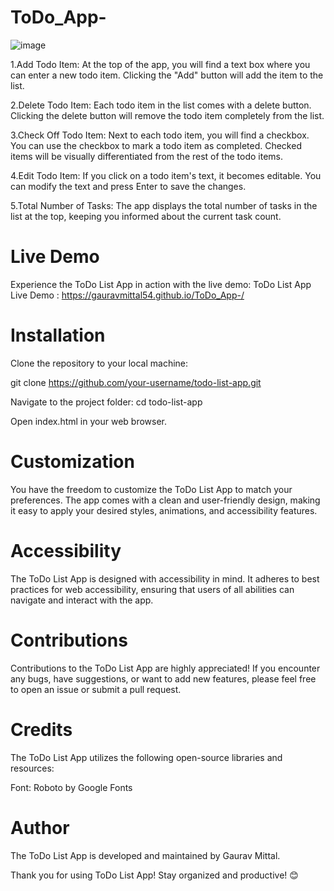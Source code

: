 # ToDo_App-
![image](https://github.com/gauravmittal54/ToDo_App-/assets/61792468/3bfbc389-18dc-4420-9f8e-e43525dfd3d9)


1.Add Todo Item: At the top of the app, you will find a text box where you can enter a new todo item. Clicking the "Add" button will add the item to the list.

2.Delete Todo Item: Each todo item in the list comes with a delete button. Clicking the delete button will remove the todo item completely from the list.

3.Check Off Todo Item: Next to each todo item, you will find a checkbox. You can use the checkbox to mark a todo item as completed. Checked items will be visually differentiated from the rest of the todo items.

4.Edit Todo Item: If you click on a todo item's text, it becomes editable. You can modify the text and press Enter to save the changes.

5.Total Number of Tasks: The app displays the total number of tasks in the list at the top, keeping you informed about the current task count.


# Live Demo
Experience the ToDo List App in action with the live demo: ToDo List App Live Demo : https://gauravmittal54.github.io/ToDo_App-/

# Installation
Clone the repository to your local machine:

git clone https://github.com/your-username/todo-list-app.git

Navigate to the project folder:
cd todo-list-app

Open index.html in your web browser.

# Customization
You have the freedom to customize the ToDo List App to match your preferences. The app comes with a clean and user-friendly design, making it easy to apply your desired styles, animations, and accessibility features.

# Accessibility
The ToDo List App is designed with accessibility in mind. It adheres to best practices for web accessibility, ensuring that users of all abilities can navigate and interact with the app.

# Contributions
Contributions to the ToDo List App are highly appreciated! If you encounter any bugs, have suggestions, or want to add new features, please feel free to open an issue or submit a pull request.


# Credits
The ToDo List App utilizes the following open-source libraries and resources:

Font: Roboto by Google Fonts

# Author
The ToDo List App is developed and maintained by Gaurav Mittal.

Thank you for using ToDo List App! Stay organized and productive! 😊
